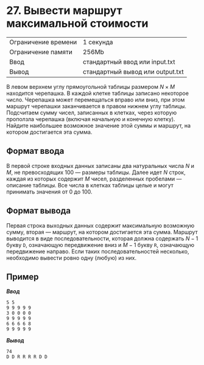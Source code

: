 # 27. Вывести маршрут максимальной стоимости

|                   |                                |
|-------------------|--------------------------------|
|Ограничение времени|1 секунда                       |
|Ограничение памяти |256Mb                           |
|Ввод               |стандартный ввод или input.txt  |
|Вывод              |стандартный вывод или output.txt|

В левом верхнем углу прямоугольной таблицы размером $N×M$ находится черепашка. В каждой клетке таблицы записано некоторое число. Черепашка может перемещаться вправо или вниз, при этом маршрут черепашки заканчивается в правом нижнем углу таблицы.  Подсчитаем сумму чисел, записанных в клетках, через которую проползла черепашка (включая начальную и конечную клетку). Найдите наибольшее возможное значение этой суммы и маршрут, на котором достигается эта сумма.

## Формат ввода

В первой строке входных данных записаны два натуральных числа $N$ и $M$, не превосходящих $100$ — размеры таблицы. Далее идет $N$ строк, каждая из которых содержит $M$ чисел, разделенных пробелами — описание таблицы. Все числа в клетках таблицы целые и могут принимать значения от $0$ до $100$.

## Формат вывода

Первая строка выходных данных содержит максимальную возможную сумму, вторая — маршрут, на котором достигается эта сумма. Маршрут выводится в виде последовательности, которая должна содержать $N-1$ букву `D`, означающую передвижение вниз и $M-1$ букву `R`, означающую передвижение направо. Если таких последовательностей несколько, необходимо вывести ровно одну (любую) из них.

## Пример

***Ввод***

```text
5 5
9 9 9 9 9
3 0 0 0 0
9 9 9 9 9
6 6 6 6 8
9 9 9 9 9
```

***Вывод***

```text
74
D D R R R R D D
```
